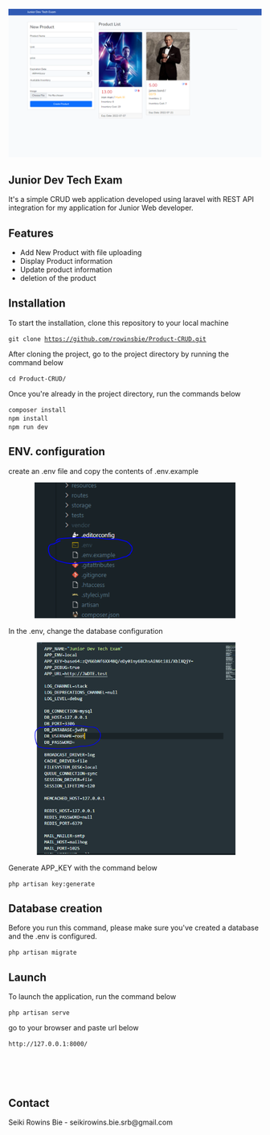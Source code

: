 <p align="center"><img src="docs/images/sc.PNG" width="600"></p>


## Junior Dev Tech Exam

It's a simple CRUD web application developed using laravel with REST API integration for my application for Junior Web developer.

## Features
- Add New Product with file uploading
- Display Product information 
- Update product information
- deletion of the product


## Installation
<p>To start the installation, clone this repository to your local machine</p>

<code>git clone https://github.com/rowinsbie/Product-CRUD.git</code>
<p>After cloning the project, go to the project directory by running the command below</p>
<code>cd Product-CRUD/</code>
<p>Once you're already in the project directory, run the commands below</p>
<code>composer install</code>
<br /><code>npm install</code>
<br /><code>npm run dev</code>

## ENV. configuration
<p>create an .env file and copy the contents of .env.example</p>
<p align="center"><img src="docs/images/env.PNG" width="400"></p>
<p>In the .env, change the database configuration</p>
<p align="center"><img src="docs/images/env_db.PNG" width="400"></p>
<p>Generate APP_KEY with the command below</p>
<code>php artisan key:generate</code>

## Database creation
<p>Before you run this command, please make sure you've created a database and the .env is configured.</p>
<code>php artisan migrate</code>

## Launch
<p>To launch the application, run the command below</p>
<code>php artisan serve</code>
<p>go to your browser and paste url below</p>
<code>http://127.0.0.1:8000/</code>
<br /><br />
<br />
<br />
<br />





## Contact
<p>Seiki Rowins Bie - seikirowins.bie.srb@gmail.com</p>